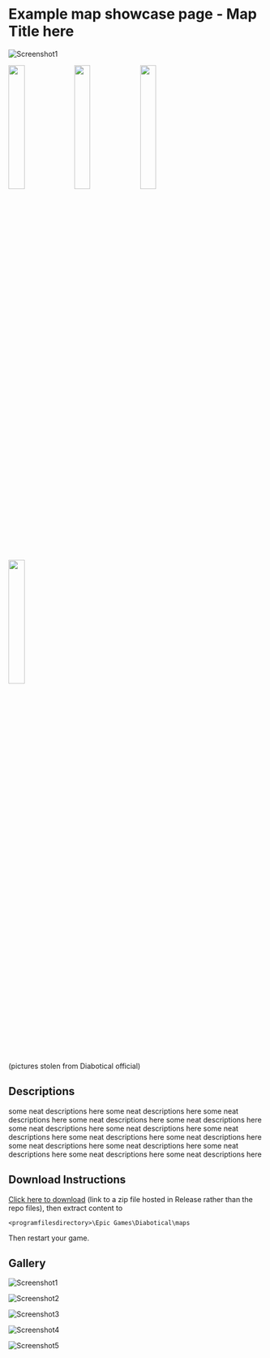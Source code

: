 # Example map showcase page - Map Title here

![Screenshot1](https://trello-attachments.s3.amazonaws.com/55f936eb551d491dca7e03e1/5d484bcc12ae6e714f3b30e0/162ba5504547627eec03b6308a86b7e9/image.png)
<div><img src="https://trello-attachments.s3.amazonaws.com/55f936eb551d491dca7e03e1/5d484bcc12ae6e714f3b30e0/37c4d7af78e7100bdc1bdcb5b13d2125/image.png" width="25%">
<img src="https://trello-attachments.s3.amazonaws.com/55f936eb551d491dca7e03e1/5d484bcc12ae6e714f3b30e0/650b734a85d15eda23985907345d34b3/image.png" width="25%">
<img src="https://trello-attachments.s3.amazonaws.com/55f936eb551d491dca7e03e1/5d484bcc12ae6e714f3b30e0/82d14f28648142d68207f3376893ae19/image.png" width="25%">
<img src="https://trello-attachments.s3.amazonaws.com/55f936eb551d491dca7e03e1/5d484bcc12ae6e714f3b30e0/380bda0f0fce5c5e17d773f5e838d4d9/image.png" width="25%"></div>


(pictures stolen from Diabotical official)

## Descriptions

some neat descriptions here some neat descriptions here some neat descriptions here some neat descriptions here some neat descriptions here some neat descriptions here some neat descriptions here some neat descriptions here some neat descriptions here some neat descriptions here some neat descriptions here some neat descriptions here some neat descriptions here some neat descriptions here some neat descriptions here 

## Download Instructions

[Click here to download]() (link to a zip file hosted in Release rather than the repo files), then extract content to

    <programfilesdirectory>\Epic Games\Diabotical\maps
    
Then restart your game.

## Gallery

![Screenshot1](https://trello-attachments.s3.amazonaws.com/55f936eb551d491dca7e03e1/5d484bcc12ae6e714f3b30e0/162ba5504547627eec03b6308a86b7e9/image.png)

![Screenshot2](https://trello-attachments.s3.amazonaws.com/55f936eb551d491dca7e03e1/5d484bcc12ae6e714f3b30e0/37c4d7af78e7100bdc1bdcb5b13d2125/image.png)

![Screenshot3](https://trello-attachments.s3.amazonaws.com/55f936eb551d491dca7e03e1/5d484bcc12ae6e714f3b30e0/650b734a85d15eda23985907345d34b3/image.png)

![Screenshot4](https://trello-attachments.s3.amazonaws.com/55f936eb551d491dca7e03e1/5d484bcc12ae6e714f3b30e0/82d14f28648142d68207f3376893ae19/image.png)

![Screenshot5](https://trello-attachments.s3.amazonaws.com/55f936eb551d491dca7e03e1/5d484bcc12ae6e714f3b30e0/380bda0f0fce5c5e17d773f5e838d4d9/image.png)


